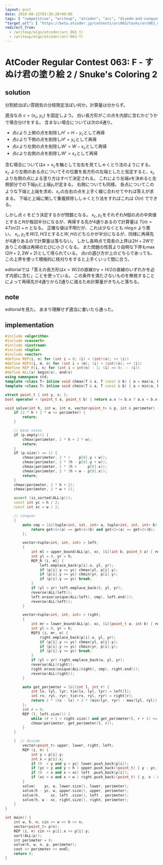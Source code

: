 ```yaml
---
layout: post
date: 2018-08-22T03:30:20+09:00
tags: [ "competitive", "writeup", "atcoder", "arc", "divede-and-conquer", "branch-and-bound", "tow-pointers-technique" ]
"target_url": [ "https://beta.atcoder.jp/contests/arc063/tasks/arc063_d" ]
redirect_from:
  - /writeup/algo/atcoder/arc_063_f/
  - /writeup/algo/atcoder/arc-063-f/
---
```


# AtCoder Regular Contest 063: F - すぬけ君の塗り絵 2 / Snuke's Coloring 2

## solution

分割統治ぽい雰囲気の分枝限定法ぽい何か。計算量は分からず。

適当な点 $c = (x_c, y_c)$ を固定しよう。
白い長方形がこの点を内部に含むかどうかで場合分けをする。
含まない場合については次の$4$通り。

-   点$c$より上側の点を削除し$H' = H - y_c$として再帰
-   点$c$より下側の点を削除し$H' = y_c$として再帰
-   点$c$より左側の点を削除し$W' = W - x_c$として再帰
-   点$c$より右側の点を削除し$W' = x_c$として再帰

含む場合については$x = x_c$を軸として左右を見てしゃくとり法のようにする。
$x_c$ より左側のある点についてその位置を長方形の左端としたと仮定すると、$x_c$ より左側の点による塗り方はすべて決定される。
これにより左端$x$を決めると左側部分での下端$y_l$と上端$y_r$が定まる。
右側についても同様。
各点についてこのような下端と上端を求め、$x_c$の左右の点を上手く綴じ合わせてやれば答えが求まる。
下端と上端に関して重複排除ししゃくとり法をすればこれは $O(n)$ でできる。

しかし点 $c$ をどう決定するかが問題となる。
$x_c, y_c$をそれぞれ$N$個の点の中央値とすると$N$が毎回半分になるが、再帰する先が$4$通りあるので計算量は $T(n) = 4T(n/2) + n$ となる。
正確な値は不明だが、これは少なくとも $n \log n$ より悪い。
$x_c, y_c$を$W / 2, H / 2$とすると$W, H$のどちらかが半分になるが、同様に再帰先が$4$通りあるので計算量は落ちない。
しかし各時点で周長の上界は$2H + 2W$でありこの値は再帰のたびに小さくなる。
また問題の性質より自明な下界も$\max( 2H + 2, 2W + 2 )$として得られている。
点$c$の選び方が上のどちらであっても、この上界を使って積極的に枝刈りをすると上手くいって間に合う。

editorialでは「答えの長方形は$x = W / 2$の直線か$y = H / 2$の直線のいずれかを必ず内部に含む」ことを使っている。
この条件を満たさないものを無視することによって再帰先が$4$通りから$2$通りに減るため計算量がきちんと落ちる。

## note

editorialを見た。
あまり理解せず適当に書いたら通った。

## implementation

``` c++
#include <algorithm>
#include <cassert>
#include <iostream>
#include <tuple>
#include <vector>
#define REP(i, n) for (int i = 0; (i) < (int)(n); ++ (i))
#define REP3(i, m, n) for (int i = (m); (i) < (int)(n); ++ (i))
#define REP_R(i, n) for (int i = int(n) - 1; (i) >= 0; -- (i))
#define ALL(x) begin(x), end(x)
using namespace std;
template <class T> inline void chmax(T & a, T const & b) { a = max(a, b); }
template <class T> inline void chmin(T & a, T const & b) { a = min(a, b); }

struct point_t { int y, x; };
bool operator < (point_t a, point_t b) { return a.x != b.x ? a.x < b.x : a.y < b.y; }

void solve(int h, int w, int n, vector<point_t> & p, int & perimeter) {
    if (2 * h + 2 * w <= perimeter) {
        return;
    }

    // base cases
    if (p.empty()) {
        chmax(perimeter, 2 * h + 2 * w);
        return;
    }
    if (p.size() == 1) {
        chmax(perimeter, 2 * (    p[0].y + w));
        chmax(perimeter, 2 * (h - p[0].y + w));
        chmax(perimeter, 2 * (h +     p[0].x));
        chmax(perimeter, 2 * (h + w - p[0].x));
        return;
    }
    chmax(perimeter, 2 * h + 2);
    chmax(perimeter, 2 * w + 2);

    assert (is_sorted(ALL(p)));
    const int yc = h / 2;
    const int xc = w / 2;

    // conquer
    {
        auto cmp = [&](tuple<int, int, int> a, tuple<int, int, int> b) {
            return get<1>(a) == get<1>(b) and get<2>(a) == get<2>(b);
        };

        vector<tuple<int, int, int> > left;
        {
            int ml = upper_bound(ALL(p), xc, [&](int b, point_t a) { return b < a.x; }) - p.begin();
            int yl = 0, yr = h;
            REP_R (i, ml) {
                left.emplace_back(p[i].x, yl, yr);
                if (p[i].y <= yc) chmax(yl, p[i].y);
                if (p[i].y >= yc) chmin(yr, p[i].y);
                if (p[i].y == yc) break;
            }
            if (yl < yr) left.emplace_back(0, yl, yr);
            reverse(ALL(left));
            left.erase(unique(ALL(left), cmp), left.end());
            reverse(ALL(left));
        }

        vector<tuple<int, int, int> > right;
        {
            int mr = lower_bound(ALL(p), xc, [&](point_t a, int b) { return a.x < b; }) - p.begin();
            int yl = 0, yr = h;
            REP3 (i, mr, n) {
                right.emplace_back(p[i].x, yl, yr);
                if (p[i].y <= yc) chmax(yl, p[i].y);
                if (p[i].y >= yc) chmin(yr, p[i].y);
                if (p[i].y == yc) break;
            }
            if (yl < yr) right.emplace_back(w, yl, yr);
            reverse(ALL(right));
            right.erase(unique(ALL(right), cmp), right.end());
            reverse(ALL(right));
        }

        auto get_perimeter = [&](int l, int r) {
            int lx, lyl, lyr; tie(lx, lyl, lyr) = left[l];
            int rx, ryl, ryr; tie(rx, ryl, ryr) = right[r];
            return 2 * (rx - lx) + 2 * (min(lyr, ryr) - max(lyl, ryl));
        };
        int r = 0;
        REP (l, left.size()) {
            while (r + 1 < right.size() and get_perimeter(l, r + 1) >= get_perimeter(l, r)) ++ r;
            chmax(perimeter, get_perimeter(l, r));
        }
    }

    {  // divide
        vector<point_t> upper, lower, right, left;
        REP (i, n) {
            int y = p[i].y;
            int x = p[i].x;
            if (0  < y and y < yc) lower.push_back(p[i]);
            if (yc < y and y < h ) upper.push_back((point_t) { y - yc, x });
            if (0  < x and x < xc) left .push_back(p[i]);
            if (xc < x and x < w ) right.push_back((point_t) { y, x - xc });
        }
        solve(    yc, w, lower.size(), lower, perimeter);
        solve(h - yc, w, upper.size(), upper, perimeter);
        solve(h,     xc, left .size(), left , perimeter);
        solve(h, w - xc, right.size(), right, perimeter);
    }
}

int main() {
    int w, h, n; cin >> w >> h >> n;
    vector<point_t> p(n);
    REP (i, n) cin >> p[i].x >> p[i].y;
    sort(ALL(p));
    int perimeter = 0;
    solve(h, w, n, p, perimeter);
    cout << perimeter << endl;
    return 0;
}
```
